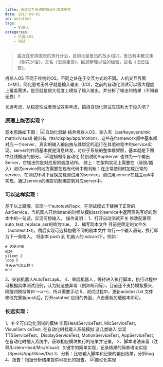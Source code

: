 ```yaml
---
title: 语音交互系统的自动化测试思考
data: 2017-09-01
id: autotest
tags:
    - 机器人
categories:
    - 机器人OS
    - 测试
---
```

>最近在安排国庆的旅行计划，目的地是鲁迅的故乡绍兴。鲁迅有本散文集《朝花夕拾》，又名《旧事重提》。回顾整理以往的经验，故名《旧日往昔》。

机器人OS 不同于传统的OS，不同之处在于交互方式的不同。人机交互界面（HMI)，简化思考无外乎就是输入输出（I/O)，之前的自动化测试可以很大程度上覆盖需求，是否就是很大程度上模拟了输入输出，并分析了输出的结果（不知者无畏）?

长远考虑，从稳定性或者测试效率考虑，搞搞自动化测试应该利大于投入吧？
<!--more-->
### 原理上能否实现？
基本思路如下图：
![自动化思路](http://ovfro7ddi.bkt.clouddn.com/%E8%87%AA%E5%8A%A8%E5%8C%96%E5%8E%9F%E7%90%86.png)
结合机器人OS，输入有（asr/keyevent/mic matrix/visual) 输出有（tts/display/app/motion)，这些在framework部中基本都对应一个server，真实的输入输出由与其绑定的运行在其他进程中的service实现。server的作用基本就是消息转发。对应于系统的整体框架图，基本就是下图中红线框出的部分。
![逻辑框架自动化](http://ovfro7ddi.bkt.clouddn.com/%E9%80%BB%E8%BE%91%E6%A1%86%E6%9E%B6-%E8%87%AA%E5%8A%A8%E5%8C%96.jpg)
特别说明AppServer 也作为一个输出Server，它输出的是对应用的调度动作。
综上：在架构实现上需要在（替换/插入）测试service的地方需要在现有代码中做判断：在正常使用时加载正常的service，在测试环境下替换加载测试用的service。测试用service在独立apk中实现，通过service的绑定机制绑定到对应server中。
### 可以这样实现：
基于以上原理，实现一个autotest的apk，在测试模式下替换了正常的AsrService，当机器人开始listen的时候从模拟asr的service中返回预先写好的剧本中的一句话，实现可控输入。
操作说明：
1、打开自动测试开关
修改配置项 auto_test_replace_asr的值为true。
2、编写剧本文件
目前是固定的文件名（autotest.txt)，稍后实现可选择加载不同的剧本文件
每行一个输入语句，换行即为下一条输入。
将剧本 push 到 机器人的 sdcard下。例如：
```
# 这是注释
你好
slient 2
loop 5
今天天气怎么样？
end
```
3、安装机器人AutoTest.apk。
4、重启机器人，等待进入执行脚本，执行过程中可根据具体测试用例，认为制造些异常（例如断网等），目前还不支持模拟摸头，唤醒词模拟等(lll￢ω￢)，所以需要手动
5、测试过程中，更新autotest.txt 文件
修改完重新push后，打开autotest 应用的界面，点击重新加载剧本即可。
### 长远实现：
1、补全可自动化测试的模块
实现HeadServiceTest, MicServiceTest, VisualServiceTest, 在自动化时挂载入系统模拟 这几类输入
实现TTSServiceTest，DisplayServiceTest, MotionServiceTest, AppServiceTest, 在自动化时插入系统中，获取相应模块执行的结果并记录。
2、脚本语法丰富（注释/Listen/Head/Mic/Visual）关键字的简单实现，记录结果的简单语法实现（Speak/App/Show/Do)
3、分析：比较输入脚本和记录的输出结果，分析bug
4、报告：根据分析结果提供可视化的报告。
![自动化实现](http://ovfro7ddi.bkt.clouddn.com/%E8%87%AA%E5%8A%A8%E5%8C%96%E5%AE%9E%E7%8E%B0.png)
